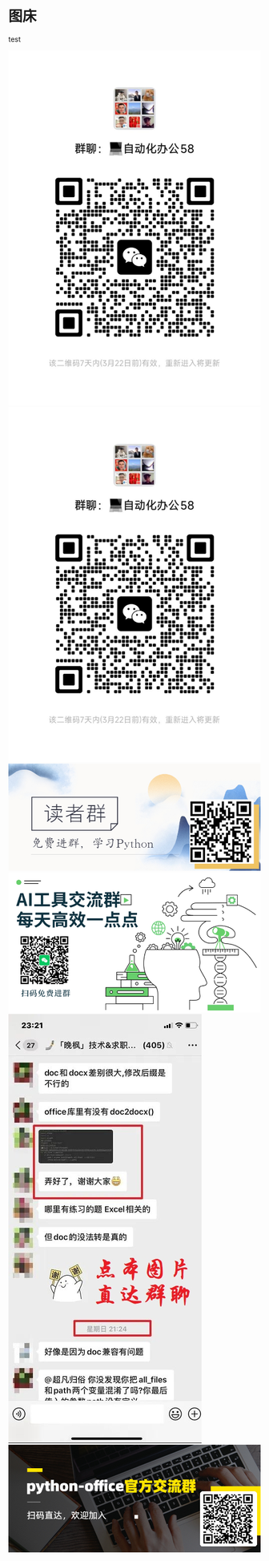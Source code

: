 # 图床

test

![](./imgs/group/2-free-group.jpg)
![](./imgs/group/python-office.jpg)
![](./imgs/group/0816.jpg)
![](./imgs/group/ai-group.jpg)
![](./imgs/group/chat.jpg)
![](./imgs/group/python-office-qr.jpg)

<!-- ![](img\python-office.jpg) -->
